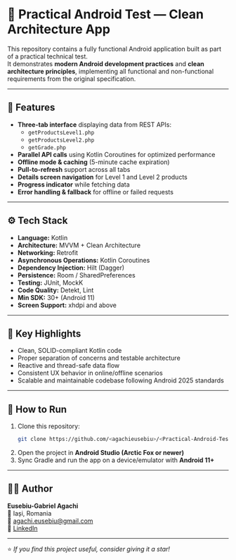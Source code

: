 # 📱 Practical Android Test — Clean Architecture App

This repository contains a fully functional Android application built as part of a practical technical test.  
It demonstrates **modern Android development practices** and **clean architecture principles**, implementing all functional and non-functional requirements from the original specification.

---

## 🚀 Features
- **Three-tab interface** displaying data from REST APIs:
  - `getProductsLevel1.php`
  - `getProductsLevel2.php`
  - `getGrade.php`
- **Parallel API calls** using Kotlin Coroutines for optimized performance
- **Offline mode & caching** (5-minute cache expiration)
- **Pull-to-refresh** support across all tabs
- **Details screen navigation** for Level 1 and Level 2 products
- **Progress indicator** while fetching data
- **Error handling & fallback** for offline or failed requests

---

## ⚙️ Tech Stack
- **Language:** Kotlin  
- **Architecture:** MVVM + Clean Architecture  
- **Networking:** Retrofit  
- **Asynchronous Operations:** Kotlin Coroutines  
- **Dependency Injection:** Hilt (Dagger)  
- **Persistence:** Room / SharedPreferences  
- **Testing:** JUnit, MockK  
- **Code Quality:** Detekt, Lint  
- **Min SDK:** 30+ (Android 11)  
- **Screen Support:** xhdpi and above

---

## 🧠 Key Highlights
- Clean, SOLID-compliant Kotlin code
- Proper separation of concerns and testable architecture
- Reactive and thread-safe data flow
- Consistent UX behavior in online/offline scenarios
- Scalable and maintainable codebase following Android 2025 standards

---

## 🧰 How to Run
1. Clone this repository:
   ```bash
   git clone https://github.com/<agachieusebiu>/<Practical-Android-Test-Clean-Architecture-App>.git
   ```
2. Open the project in **Android Studio (Arctic Fox or newer)**
3. Sync Gradle and run the app on a device/emulator with **Android 11+**

---

## 🧑‍💻 Author
**Eusebiu-Gabriel Agachi**  
📍 Iași, Romania  
📧 agachi.eusebiu@gmail.com  
🔗 [LinkedIn](#https://www.linkedin.com/in/eusebiu-agachi-1b02a7231/)

---

⭐ *If you find this project useful, consider giving it a star!*
